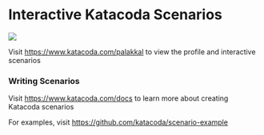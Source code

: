 # Interactive Katacoda Scenarios

[![](http://shields.katacoda.com/katacoda/palakkal/count.svg)](https://www.katacoda.com/palakkal "Get your profile on Katacoda.com")

Visit https://www.katacoda.com/palakkal to view the profile and interactive scenarios

### Writing Scenarios
Visit https://www.katacoda.com/docs to learn more about creating Katacoda scenarios

For examples, visit https://github.com/katacoda/scenario-example
